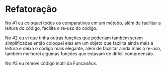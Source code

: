 # Refatoração
No #1 eu coloquei todos os comparativos em um método, além de facilitar a leitura do código, facilita o re-uso do código.


No #2 eu vi que tinha outras funções que poderiam também serem simplificadas então coloquei elas em um objeto que facilita ainda mais a leitura e deixa o código mais elegante, além de facilitar ainda mais o re-uso, também melhorei algumas funções que estavam de dificil compreensão.


No #3 eu removi código inútil da FuncaoAux.
